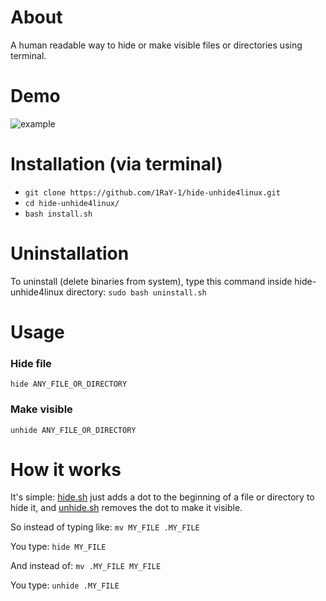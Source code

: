 # About
A human readable way to hide or make visible files or directories using terminal.

# Demo
![example](https://user-images.githubusercontent.com/78962948/137342389-5b5ec17e-46b3-4b9c-92ae-8bd9caa97800.gif)

# Installation (via terminal)
* `git clone https://github.com/1RaY-1/hide-unhide4linux.git`
* `cd hide-unhide4linux/`
* `bash install.sh`

# Uninstallation
To uninstall (delete binaries from system), type this command inside hide-unhide4linux directory:
```sudo bash uninstall.sh```

# Usage
### Hide file
`hide ANY_FILE_OR_DIRECTORY`
### Make visible
`unhide ANY_FILE_OR_DIRECTORY`

# How it works
It's simple: [hide.sh](https://github.com/1RaY-1/hide-unhide4linux/blob/main/hide.sh) just adds a dot to the beginning of a file or directory to hide it, and [unhide.sh](https://github.com/1RaY-1/hide-unhide4linux/blob/main/unhide.sh) removes the dot  to make it visible.

So instead of typing like: `mv MY_FILE .MY_FILE`

You type: `hide MY_FILE`

And instead of: `mv .MY_FILE MY_FILE`

You type: `unhide .MY_FILE`
